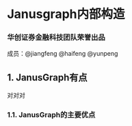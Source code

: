 # Janusgraph内部构造

<h3>华创证券金融科技团队荣誉出品 </h3>
成员：@jiangfeng @haifeng @yunpeng

## 1. JanusGraph有点
对对对

### 1.1. JanusGraph的主要优点
